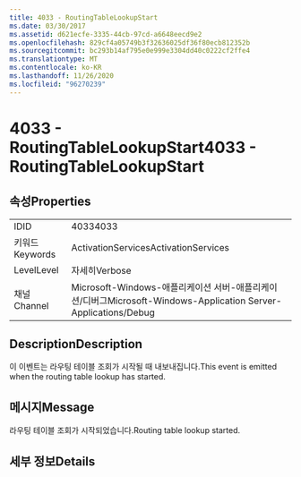 ```yaml
---
title: 4033 - RoutingTableLookupStart
ms.date: 03/30/2017
ms.assetid: d621ecfe-3335-44cb-97cd-a6648eecd9e2
ms.openlocfilehash: 829cf4a05749b3f32636025df36f80ecb812352b
ms.sourcegitcommit: bc293b14af795e0e999e3304dd40c0222cf2ffe4
ms.translationtype: MT
ms.contentlocale: ko-KR
ms.lasthandoff: 11/26/2020
ms.locfileid: "96270239"
---
```

# <a name="4033---routingtablelookupstart"></a><span data-ttu-id="e9423-102">4033 - RoutingTableLookupStart</span><span class="sxs-lookup"><span data-stu-id="e9423-102">4033 - RoutingTableLookupStart</span></span>

## <a name="properties"></a><span data-ttu-id="e9423-103">속성</span><span class="sxs-lookup"><span data-stu-id="e9423-103">Properties</span></span>  
  
|||  
|-|-|  
|<span data-ttu-id="e9423-104">ID</span><span class="sxs-lookup"><span data-stu-id="e9423-104">ID</span></span>|<span data-ttu-id="e9423-105">4033</span><span class="sxs-lookup"><span data-stu-id="e9423-105">4033</span></span>|  
|<span data-ttu-id="e9423-106">키워드</span><span class="sxs-lookup"><span data-stu-id="e9423-106">Keywords</span></span>|<span data-ttu-id="e9423-107">ActivationServices</span><span class="sxs-lookup"><span data-stu-id="e9423-107">ActivationServices</span></span>|  
|<span data-ttu-id="e9423-108">Level</span><span class="sxs-lookup"><span data-stu-id="e9423-108">Level</span></span>|<span data-ttu-id="e9423-109">자세히</span><span class="sxs-lookup"><span data-stu-id="e9423-109">Verbose</span></span>|  
|<span data-ttu-id="e9423-110">채널</span><span class="sxs-lookup"><span data-stu-id="e9423-110">Channel</span></span>|<span data-ttu-id="e9423-111">Microsoft-Windows-애플리케이션 서버-애플리케이션/디버그</span><span class="sxs-lookup"><span data-stu-id="e9423-111">Microsoft-Windows-Application Server-Applications/Debug</span></span>|  
  
## <a name="description"></a><span data-ttu-id="e9423-112">Description</span><span class="sxs-lookup"><span data-stu-id="e9423-112">Description</span></span>  

 <span data-ttu-id="e9423-113">이 이벤트는 라우팅 테이블 조회가 시작될 때 내보내집니다.</span><span class="sxs-lookup"><span data-stu-id="e9423-113">This event is emitted when the routing table lookup has started.</span></span>  
  
## <a name="message"></a><span data-ttu-id="e9423-114">메시지</span><span class="sxs-lookup"><span data-stu-id="e9423-114">Message</span></span>  

 <span data-ttu-id="e9423-115">라우팅 테이블 조회가 시작되었습니다.</span><span class="sxs-lookup"><span data-stu-id="e9423-115">Routing table lookup started.</span></span>  
  
## <a name="details"></a><span data-ttu-id="e9423-116">세부 정보</span><span class="sxs-lookup"><span data-stu-id="e9423-116">Details</span></span>
